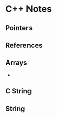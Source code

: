 # C++ Notes  
  
## Pointers
  
 
  
## References
  

  
## Arrays  

* 
  
## C String  
  
## String
  

  
  